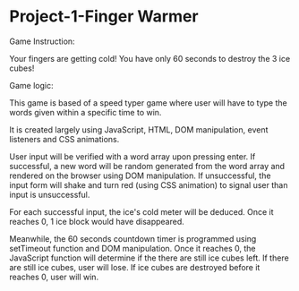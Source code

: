 # Project-1-Finger Warmer

Game Instruction:

Your fingers are getting cold!
You have only 60 seconds to destroy the 3 ice cubes!


Game logic:

This game is based of a speed typer game where user will have to type the words given within a specific time to win.  

It is created largely using JavaScript, HTML, DOM manipulation, event listeners and CSS animations. 

User input will be verified with a word array upon pressing enter. If successful, a new word will be random generated from the word array and rendered on the browser using DOM manipulation. If unsuccessful, the input form will shake and turn red (using CSS animation) to signal user than input is unsuccessful.

For each successful input, the ice's cold meter will be deduced. Once it reaches 0, 1 ice block would have disappeared. 

Meanwhile, the 60 seconds countdown timer is programmed using setTimeout function and DOM manipulation. Once it reaches 0, the JavaScript function will determine if the there are still ice cubes left. If there are still ice cubes, user will lose. If ice cubes are destroyed before it reaches 0, user will win. 
